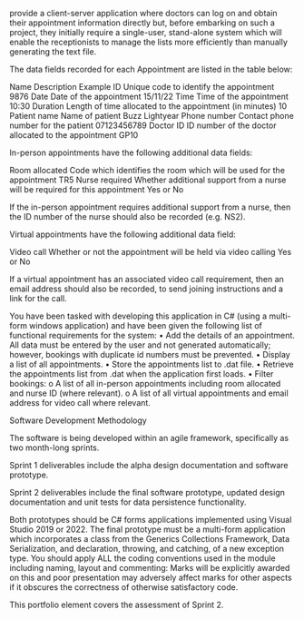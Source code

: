 provide a client-server application where doctors can log on and obtain their appointment information directly but, before embarking on such a project, they initially require a single-user, stand-alone system which will enable the receptionists to manage the lists more efficiently than manually generating the text file. 

The data fields recorded for each Appointment are listed in the table below:

Name	Description	Example
ID	Unique code to identify the appointment	9876
Date	Date of the appointment	15/11/22
Time	Time of the appointment	10:30
Duration	Length of time allocated to the appointment (in minutes)	10
Patient name	Name of patient	Buzz Lightyear
Phone number	Contact phone number for the patient	07123456789
Doctor ID	ID number of the doctor allocated to the appointment	GP10

In-person appointments have the following additional data fields:

Room allocated	Code which identifies the room which will be used for the appointment	TR5
Nurse required	Whether additional support from a nurse will be required for this appointment	Yes or No

If the in-person appointment requires additional support from a nurse, then the ID number of the nurse should also be recorded (e.g. NS2).

Virtual appointments have the following additional data field:

Video call	Whether or not the appointment will be held via video calling	Yes or No

If a virtual appointment has an associated video call requirement, then an email address should also be recorded, to send joining instructions and a link for the call.

You have been tasked with developing this application in C# (using a multi-form windows application) and have been given the following list of functional requirements for the system: 
•	Add the details of an appointment. All data must be entered by the user and not generated automatically; however, bookings with duplicate id numbers must be prevented. 
•	Display a list of all appointments. 
•	Store the appointments list to .dat file.
•	Retrieve the appointments list from .dat when the application first loads.
•	Filter bookings: 
o	A list of all in-person appointments including room allocated and nurse ID (where relevant).
o	A list of all virtual appointments and email address for video call where relevant.


Software Development Methodology

The software is being developed within an agile framework, specifically as two month-long sprints.  

Sprint 1 deliverables include the alpha design documentation and software prototype. 

Sprint 2 deliverables include the final software prototype, updated design documentation and unit tests for data persistence functionality.  

Both prototypes should be C# forms applications implemented using Visual Studio 2019 or 2022. The final prototype must be a multi-form application which incorporates a class from the Generics Collections Framework, Data Serialization, and declaration, throwing, and catching, of a new exception type. You should apply ALL the coding conventions used in the module including naming, layout and commenting: Marks will be explicitly awarded on this and poor presentation may adversely affect marks for other aspects if it obscures the correctness of otherwise satisfactory code.

This portfolio element covers the assessment of Sprint 2.
